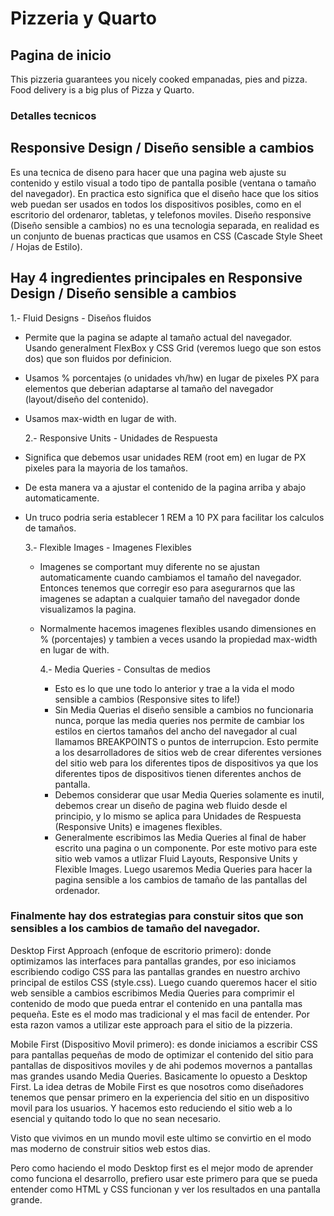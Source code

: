 # Pizzeria y Quarto

## Pagina de inicio

This pizzeria guarantees you nicely cooked empanadas, pies and pizza. Food delivery is a big plus of Pizza y Quarto.

### Detalles tecnicos

## Responsive Design / Diseño sensible a cambios

Es una tecnica de diseno para hacer que una pagina web ajuste su contenido y estilo visual a todo tipo de pantalla posible (ventana o tamaño del navegador).
En practica esto significa que el diseño hace que los sitios web puedan ser usados en todos los dispositivos posibles, como en el escritorio del ordenaror, tabletas, y telefonos moviles.
Diseño responsive (Diseño sensible a cambios) no es una tecnologia separada, en realidad es un conjunto de buenas practicas que usamos en CSS (Cascade Style Sheet / Hojas de Estilo).

## Hay 4 ingredientes principales en Responsive Design / Diseño sensible a cambios

1.- Fluid Designs - Diseños fluidos

- Permite que la pagina se adapte al tamaño actual del navegador. Usando generalment FlexBox y CSS Grid (veremos luego que son estos dos) que son fluidos por definicion.
- Usamos % porcentajes (o unidades vh/hw) en lugar de pixeles PX para elementos que deberian adaptarse al tamaño del navegador (layout/diseño del contenido).
- Usamos max-width en lugar de with.

  2.- Responsive Units - Unidades de Respuesta

- Significa que debemos usar unidades REM (root em) en lugar de PX pixeles para la mayoria de los tamaños.
- De esta manera va a ajustar el contenido de la pagina arriba y abajo automaticamente.
- Un truco podria seria establecer 1 REM a 10 PX para facilitar los calculos de tamaños.

  3.- Flexible Images - Imagenes Flexibles

  - Imagenes se comportant muy diferente no se ajustan automaticamente cuando cambiamos el tamaño del navegador. Entonces tenemos que corregir eso para asegurarnos que las imagenes se adaptan a cualquier tamaño del navegador donde visualizamos la pagina.
  - Normalmente hacemos imagenes flexibles usando dimensiones en % (porcentajes) y tambien a veces usando la propiedad max-width en lugar de with.

    4.- Media Queries - Consultas de medios

    - Esto es lo que une todo lo anterior y trae a la vida el modo sensible a cambios (Responsive sites to life!)
    - Sin Media Querias el diseño sensible a cambios no funcionaria nunca, porque las media queries nos permite de cambiar los estilos en ciertos tamaños del ancho del navegador al cual llamamos BREAKPOINTS o puntos de interrupcion. Esto permite a los desarrolladores de sitios web de crear diferentes versiones del sitio web para los diferentes tipos de dispositivos ya que los diferentes tipos de dispositivos tienen diferentes anchos de pantalla.
    - Debemos considerar que usar Media Queries solamente es inutil, debemos crear un diseño de pagina web fluido desde el principio, y lo mismo se aplica para Unidades de Respuesta (Responsive Units) e imagenes flexibles.
    - Generalmente escribimos las Media Queries al final de haber escrito una pagina o un componente. Por este motivo para este sitio web vamos a utlizar Fluid Layouts, Responsive Units y Flexible Images. Luego usaremos Media Queries para hacer la pagina sensible a los cambios de tamaño de las pantallas del ordenador.

### Finalmente hay dos estrategias para constuir sitos que son sensibles a los cambios de tamaño del navegador.

Desktop First Approach (enfoque de escritorio primero): donde optimizamos las interfaces para pantallas grandes, por eso iniciamos escribiendo codigo CSS para las pantallas grandes en nuestro archivo principal de estilos CSS (style.css). Luego cuando queremos hacer el sitio web sensible a cambios escribimos Media Queries para comprimir el contenido de modo que pueda entrar el contenido en una pantalla mas pequeña. Este es el modo mas tradicional y el mas facil de entender. Por esta razon vamos a utilizar este approach para el sitio de la pizzeria.

Mobile First (Dispositivo Movil primero): es donde iniciamos a escribir CSS para pantallas pequeñas de modo de optimizar el contenido del sitio para pantallas de dispositivos moviles y de ahi podemos movernos a pantallas mas grandes usando Media Queries. Basicamente lo opuesto a Desktop First.
La idea detras de Mobile First es que nosotros como diseñadores tenemos que pensar primero en la experiencia del sitio en un dispositivo movil para los usuarios. Y hacemos esto reduciendo el sitio web a lo esencial y quitando todo lo que no sean necesario.

Visto que vivimos en un mundo movil este ultimo se convirtio en el modo mas moderno de construir sitios web estos dias.

Pero como haciendo el modo Desktop first es el mejor modo de aprender como funciona el desarrollo, prefiero usar este primero para que se pueda entender como HTML y CSS funcionan y ver los resultados en una pantalla grande.

